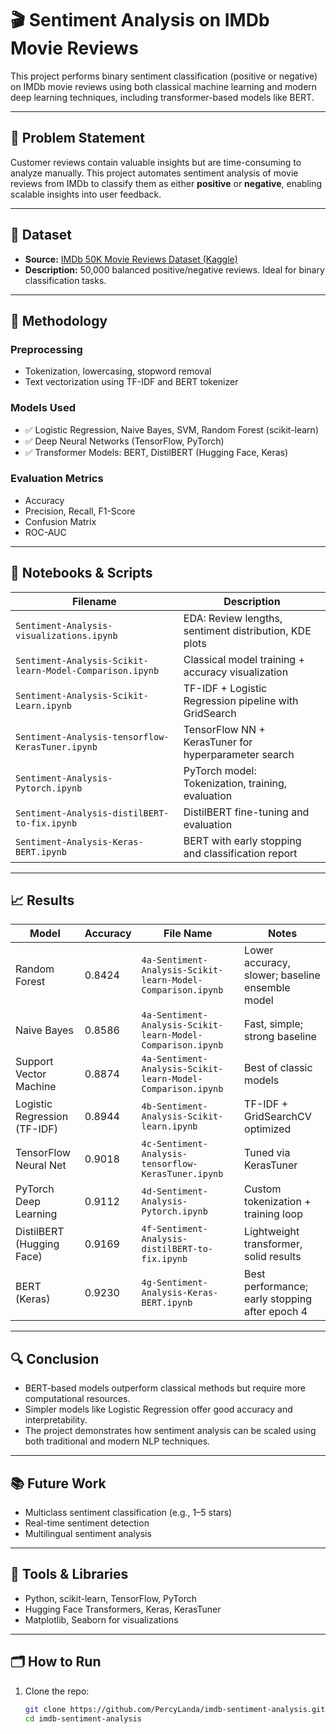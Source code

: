 # 🎬 Sentiment Analysis on IMDb Movie Reviews

This project performs binary sentiment classification (positive or negative) on IMDb movie reviews using both classical machine learning and modern deep learning techniques, including transformer-based models like BERT.

---

## 📌 Problem Statement

Customer reviews contain valuable insights but are time-consuming to analyze manually. This project automates sentiment analysis of movie reviews from IMDb to classify them as either **positive** or **negative**, enabling scalable insights into user feedback.

---

## 📂 Dataset

- **Source:** [IMDb 50K Movie Reviews Dataset (Kaggle)](https://www.kaggle.com/datasets/lakshmi25npathi/imdb-dataset-of-50k-movie-reviews)
- **Description:** 50,000 balanced positive/negative reviews. Ideal for binary classification tasks.

---

## 🧪 Methodology

### Preprocessing

- Tokenization, lowercasing, stopword removal
- Text vectorization using TF-IDF and BERT tokenizer

### Models Used

- ✅ Logistic Regression, Naive Bayes, SVM, Random Forest (scikit-learn)
- ✅ Deep Neural Networks (TensorFlow, PyTorch)
- ✅ Transformer Models: BERT, DistilBERT (Hugging Face, Keras)

### Evaluation Metrics

- Accuracy  
- Precision, Recall, F1-Score  
- Confusion Matrix  
- ROC-AUC

---

## 🚀 Notebooks & Scripts

| Filename                                              | Description                                                   |
|-------------------------------------------------------|---------------------------------------------------------------|
| `Sentiment-Analysis-visualizations.ipynb`             | EDA: Review lengths, sentiment distribution, KDE plots        |
| `Sentiment-Analysis-Scikit-learn-Model-Comparison.ipynb` | Classical model training + accuracy visualization             |
| `Sentiment-Analysis-Scikit-Learn.ipynb`               | TF-IDF + Logistic Regression pipeline with GridSearch         |
| `Sentiment-Analysis-tensorflow-KerasTuner.ipynb`      | TensorFlow NN + KerasTuner for hyperparameter search          |
| `Sentiment-Analysis-Pytorch.ipynb`                    | PyTorch model: Tokenization, training, evaluation             |
| `Sentiment-Analysis-distilBERT-to-fix.ipynb`          | DistilBERT fine-tuning and evaluation                         |
| `Sentiment-Analysis-Keras-BERT.ipynb`                 | BERT with early stopping and classification report            |

---

## 📈 Results

| Model                     | Accuracy | File Name                                         | Notes                                             |
|---------------------------|----------|--------------------------------------------------|--------------------------------------------------|
| Random Forest             | 0.8424   | `4a-Sentiment-Analysis-Scikit-learn-Model-Comparison.ipynb` | Lower accuracy, slower; baseline ensemble model   |
| Naive Bayes               | 0.8586   | `4a-Sentiment-Analysis-Scikit-learn-Model-Comparison.ipynb` | Fast, simple; strong baseline                    |
| Support Vector Machine    | 0.8874   | `4a-Sentiment-Analysis-Scikit-learn-Model-Comparison.ipynb` | Best of classic models                           |
| Logistic Regression (TF-IDF) | 0.8944 | `4b-Sentiment-Analysis-Scikit-learn.ipynb`       | TF-IDF + GridSearchCV optimized                  |
| TensorFlow Neural Net     | 0.9018   | `4c-Sentiment-Analysis-tensorflow-KerasTuner.ipynb` | Tuned via KerasTuner                             |
| PyTorch Deep Learning     | 0.9112   | `4d-Sentiment-Analysis-Pytorch.ipynb`            | Custom tokenization + training loop              |
| DistilBERT (Hugging Face) | 0.9169   | `4f-Sentiment-Analysis-distilBERT-to-fix.ipynb`  | Lightweight transformer, solid results           |
| BERT (Keras)              | 0.9230   | `4g-Sentiment-Analysis-Keras-BERT.ipynb`         | Best performance; early stopping after epoch 4   |

---

## 🔍 Conclusion

- BERT-based models outperform classical methods but require more computational resources.
- Simpler models like Logistic Regression offer good accuracy and interpretability.
- The project demonstrates how sentiment analysis can be scaled using both traditional and modern NLP techniques.

---

## 📚 Future Work

- Multiclass sentiment classification (e.g., 1–5 stars)
- Real-time sentiment detection
- Multilingual sentiment analysis

---

## 🧰 Tools & Libraries

- Python, scikit-learn, TensorFlow, PyTorch  
- Hugging Face Transformers, Keras, KerasTuner  
- Matplotlib, Seaborn for visualizations

---

## 🗂️ How to Run

1. Clone the repo:
   ```bash
   git clone https://github.com/PercyLanda/imdb-sentiment-analysis.git
   cd imdb-sentiment-analysis
